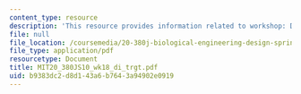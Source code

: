 ```yaml
---
content_type: resource
description: 'This resource provides information related to workshop: Drug targeting.'
file: null
file_location: /coursemedia/20-380j-biological-engineering-design-spring-2010/b9383dc2d8d143a6b7643a94902e0919_MIT20_380JS10_wk18_di_trgt.pdf
file_type: application/pdf
resourcetype: Document
title: MIT20_380JS10_wk18_di_trgt.pdf
uid: b9383dc2-d8d1-43a6-b764-3a94902e0919
---
```

